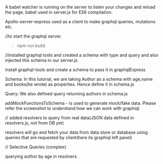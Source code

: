 A babel watcher is running on the server to listen your changes and reload the page. babel used in server.js for ES6 compilation.

Apollo-server-express used as a client to make graphql queries, mutations etc.

//to start the graphql server. 
>npm run build

//installed graphql tools and created a schema with type and query and also injected this schema in our server.js

install graphql-tools and create a schema to pass it in graphqlExpress

Schema: In this tutorial, we are taking Author as a schema with age,name and books(he wrote) as properties. Hence define it in schema.js

Query: We also defined query returning authors in schema.js

addMockFunctionsToSchema - is used to generate mock/fake data. Please refer the screenshot to understand how we can work with graphiql.

// added resolvers to query from real data(JSON data defined in resolvers.js, not from DB yet)

resolvers will go and fetch your data from data store or database using queries that are requested by client(here its graphiql left panel)

// Selective Queries (complex)

querying author by age in resolvers.